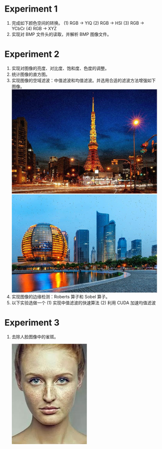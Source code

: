 # Experiment 1 
1. 完成如下颜色空间的转换。
    (1) RGB -> YIQ
    (2) RGB -> HSI
    (3) RGB -> YCbCr
    (4) RGB -> XYZ
2. 实现对 BMP 文件头的读取，并解析 BMP 图像文件。

# Experiment 2 
1. 实现对图像的亮度、对比度、饱和度、色度的调整。
2. 统计图像的直方图。
3. 实现图像的空域滤波：中值滤波和均值滤波。并选用合适的滤波方法增强如下图像。
   ![](Lab2/path/to/Test-Image-1.bmp) ![](Lab2/path/to/Test-Image-2.bmp)
4. 实现图像的边缘检测：Roberts 算子和 Sobel 算子。
5. 以下实验选做一个
    (1) 实现中值滤波的快速算法 
    (2) 利用 CUDA 加速均值滤波

# Experiment 3
1. 去除人脸图像中的雀斑。
   
   ![](Lab3/path/to/Test-Image-1.bmp)